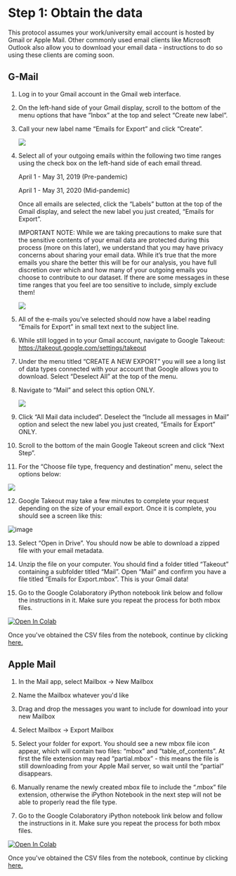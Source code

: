 # Step 1: Obtain the data

This protocol assumes your work/university email account is hosted by Gmail or Apple Mail. Other commonly used email clients like Microsoft Outlook also allow you to download your email data - instructions to do so using these clients are coming soon.

## G-Mail

1.  Log in to your Gmail account in the Gmail web interface.

2.  On the left-hand side of your Gmail display, scroll to the bottom of the menu options that have “Inbox” at the top and select “Create new label”.

3.  Call your new label name “Emails for Export” and click “Create”.

    ![](https://user-images.githubusercontent.com/42762378/101547694-a63e1780-39d0-11eb-963a-e9a1c31b55ec.png)

4.  Select all of your outgoing emails within the following two time ranges using the check box on the left-hand side of each email thread.
    
      April 1 - May 31, 2019 (Pre-pandemic)
      
      April 1 - May 31, 2020 (Mid-pandemic)
      
    Once all emails are selected, click the “Labels” button at the top of the Gmail display, and select the new label you just created, “Emails for Export”.

    IMPORTANT NOTE: While we are taking precautions to make sure that the sensitive contents of your email data are protected during this process (more on this later), we understand that you may have privacy concerns about sharing your email data. While it’s true that the more emails you share the better this will be for our analysis, you have full discretion over which and how many of your outgoing emails you choose to contribute to our dataset. If there are some messages in these time ranges that you feel are too sensitive to include, simply exclude them!

    ![](https://user-images.githubusercontent.com/42762378/101547892-02a13700-39d1-11eb-8111-9b7f22adb646.png)

5.  All of the e-mails you’ve selected should now have a label reading “Emails for Export” in small text next to the subject line.

6.  While still logged in to your Gmail account, navigate to Google Takeout: https://takeout.google.com/settings/takeout

7.  Under the menu titled “CREATE A NEW EXPORT” you will see a long list of data types connected with your account that Google allows you to download. Select “Deselect All” at the top of the menu.

8.  Navigate to “Mail” and select this option ONLY.

    ![](https://user-images.githubusercontent.com/42762378/101548046-472cd280-39d1-11eb-82b4-2eb4c456b3f7.png)

9.  Click “All Mail data included”. Deselect the “Include all messages in Mail” option and select the new label you just created, “Emails for Export” ONLY.

10.  Scroll to the bottom of the main Google Takeout screen and click “Next Step”.

11.  For the “Choose file type, frequency and destination” menu, select the options below:

   ![](https://user-images.githubusercontent.com/42762378/101548170-6d527280-39d1-11eb-9a27-6cff6b1d3dc5.png)

12.  Google Takeout may take a few minutes to complete your request depending on the size of your email export. Once it is complete, you should see a screen like this:

   ![image](https://user-images.githubusercontent.com/42762378/101548241-88bd7d80-39d1-11eb-89ca-4147070aa47b.png)

13.  Select “Open in Drive”. You should now be able to download a zipped file with your email metadata.

14.  Unzip the file on your computer. You should find a folder titled “Takeout” containing a subfolder titled “Mail”. Open “Mail” and confirm you have a file titled “Emails for Export.mbox”. This is your Gmail data!

15.  Go to the Google Colaboratory iPython notebook link below and follow the instructions in it. Make sure you repeat the process for both mbox files.

   [![Open In Colab](https://colab.research.google.com/assets/colab-badge.svg)](https://colab.research.google.com/github/delaiglesialab/DigitalRhythmsProject/blob/main/Get_Email_Timestamps_Notebook.ipynb)

Once you've obtained the CSV files from the notebook, continue by clicking <a href="https://delaiglesialab.github.io/DigitalRhythmsProject/Questionnaires">here.</a>

## Apple Mail

1.  In the Mail app, select Mailbox -> New Mailbox

2.  Name the Mailbox whatever you'd like

3.  Drag and drop the messages you want to include for download into your new Mailbox

4.  Select Mailbox -> Export Mailbox

5.  Select your folder for export. You should see a new mbox file icon appear, which will contain two files: “mbox” and “table_of_contents”. At first the file extension may read “partial.mbox” - this means the file is still downloading from your Apple Mail server, so wait until the “partial” disappears.

6. Manually rename the newly created mbox file to include the “.mbox” file extension, otherwise the iPython Notebook in the next step will not be able to properly read the file type.

7.  Go to the Google Colaboratory iPython notebook link below and follow the instructions in it. Make sure you repeat the process for both mbox files.

   [![Open In Colab](https://colab.research.google.com/assets/colab-badge.svg)](https://colab.research.google.com/github/delaiglesialab/DigitalRhythmsProject/blob/main/Get_Email_Timestamps_Notebook.ipynb)

Once you've obtained the CSV files from the notebook, continue by clicking <a href="https://delaiglesialab.github.io/DigitalRhythmsProject/Questionnaires">here.</a>
